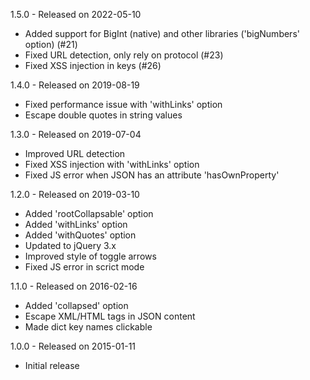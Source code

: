 1.5.0 - Released on 2022-05-10

  * Added support for BigInt (native) and other libraries ('bigNumbers' option) (#21)
  * Fixed URL detection, only rely on protocol (#23)
  * Fixed XSS injection in keys (#26)

1.4.0 - Released on 2019-08-19

  * Fixed performance issue with 'withLinks' option
  * Escape double quotes in string values

1.3.0 - Released on 2019-07-04

  * Improved URL detection
  * Fixed XSS injection with 'withLinks' option
  * Fixed JS error when JSON has an attribute 'hasOwnProperty'

1.2.0 - Released on 2019-03-10

  * Added 'rootCollapsable' option
  * Added 'withLinks' option
  * Added 'withQuotes' option
  * Updated to jQuery 3.x
  * Improved style of toggle arrows
  * Fixed JS error in scrict mode

1.1.0 - Released on 2016-02-16

  * Added 'collapsed' option
  * Escape XML/HTML tags in JSON content
  * Made dict key names clickable

1.0.0 - Released on 2015-01-11

  * Initial release
